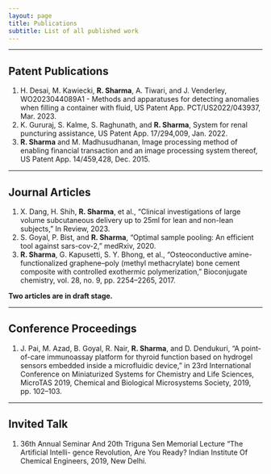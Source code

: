 ```yaml
---
layout: page
title: Publications
subtitle: List of all published work
---
```


---
Patent Publications
----

1. H. Desai, M. Kawiecki, **R. Sharma**, A. Tiwari, and J. Venderley, WO2023044089A1 - Methods and apparatuses for detecting anomalies when filling a container with fluid, US Patent App. PCT/US2022/043937, Mar. 2023.
2. K. Gururaj, S. Kalme, S. Raghunath, and **R. Sharma**, System for renal puncturing assistance, US Patent App. 17/294,009, Jan. 2022.
3. **R. Sharma** and M. Madhusudhanan, Image processing method of enabling financial transaction and an image processing system thereof, US Patent App. 14/459,428, Dec. 2015.

---
Journal Articles
----

1. X. Dang, H. Shih, **R. Sharma**, et al., “Clinical investigations of large volume subcutaneous delivery up to 25ml for lean and non-lean subjects,” In Review, 2023.
2. S. Goyal, P. Bist, and **R. Sharma**, “Optimal sample pooling: An efficient tool against sars-cov-2,” medRxiv, 2020.
3. **R. Sharma**, G. Kapusetti, S. Y. Bhong, et al., “Osteoconductive amine-functionalized graphene–poly (methyl methacrylate) bone cement composite with controlled exothermic polymerization,” Bioconjugate chemistry, vol. 28, no. 9, pp. 2254–2265, 2017.

**Two articles are in draft stage.**

---
Conference Proceedings
----

1. J. Pai, M. Azad, B. Goyal, R. Nair, **R. Sharma**, and D. Dendukuri, “A point-of-care immunoassay platform for thyroid function based on hydrogel sensors embedded inside a microfluidic device,” in 23rd International Conference on Miniaturized Systems for Chemistry and Life Sciences, MicroTAS 2019, Chemical and Biological Microsystems Society, 2019, pp. 102–103.

---
Invited Talk
----

1. 36th Annual Seminar And 20th Triguna Sen Memorial Lecture “The Artificial Intelli- gence Revolution, Are You Ready?
Indian Institute Of Chemical Engineers, 2019, New Delhi.
